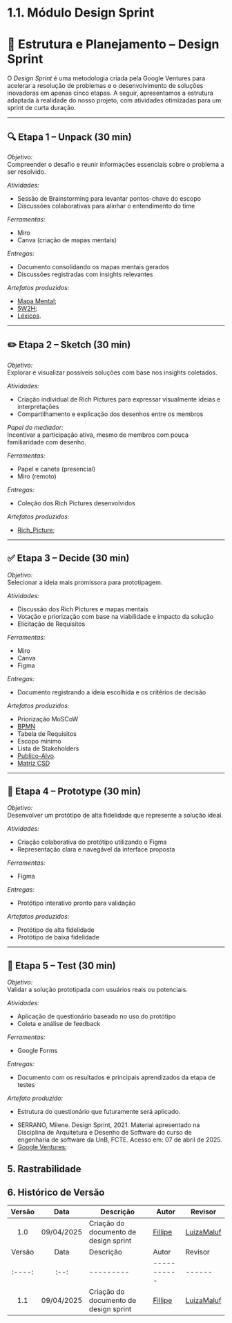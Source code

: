 # 1.1. Módulo Design Sprint

# 🧠 Estrutura e Planejamento – Design Sprint

O *Design Sprint* é uma metodologia criada pela Google Ventures para acelerar a resolução de problemas e o desenvolvimento de soluções inovadoras em apenas cinco etapas. A seguir, apresentamos a estrutura adaptada à realidade do nosso projeto, com atividades otimizadas para um sprint de curta duração.

---

## 🔍 Etapa 1 – Unpack (30 min)

*Objetivo:*  
Compreender o desafio e reunir informações essenciais sobre o problema a ser resolvido.

*Atividades:*  
- Sessão de Brainstorming para levantar pontos-chave do escopo  
- Discussões colaborativas para alinhar o entendimento do time


*Ferramentas:*  
- Miro  
- Canva (criação de mapas mentais)

*Entregas:*  
- Documento consolidando os mapas mentais gerados  
- Discussões registradas com insights relevantes

*Artefatos produzidos:*  
- [Mapa Mental](../Base/1.2.1.Mapa-mental.md#mapa-mental); 
- [5W2H](../Base/1.2.3.5W2H.md);  
- [Léxicos](../Base/1.2.4.Lexicos.md).  

---

## ✏️ Etapa 2 – Sketch (30 min)

*Objetivo:*  
Explorar e visualizar possíveis soluções com base nos insights coletados.

*Atividades:*  
- Criação individual de Rich Pictures para expressar visualmente ideias e interpretações  
- Compartilhamento e explicação dos desenhos entre os membros

*Papel do mediador:*  
Incentivar a participação ativa, mesmo de membros com pouca familiaridade com desenho.

*Ferramentas:*  
- Papel e caneta (presencial)  
- Miro (remoto)

*Entregas:*  
- Coleção dos Rich Pictures desenvolvidos

*Artefatos produzidos:*  
- [Rich_Picture](../Base/1.2.2.RichPicture.md);

---

## ✅ Etapa 3 – Decide (30 min)

*Objetivo:*  
Selecionar a ideia mais promissora para prototipagem.

*Atividades:*  
- Discussão dos Rich Pictures e mapas mentais  
- Votação e priorização com base na viabilidade e impacto da solução
- Elicitação de Requisitos

*Ferramentas:*  
- Miro  
- Canva  
- Figma

*Entregas:*  
- Documento registrando a ideia escolhida e os critérios de decisão

*Artefatos produzidos:*  
- Priorização MoSCoW  
- [BPMN](../Base/1.3.ModelagemBPMN.md)
- Tabela de Requisitos
- Escopo mínimo
- Lista de Stakeholders
- [Publico-Alvo](../Base/1.2.5.Publico-Alvo.md).
- [Matriz CSD](../Base/1.2.5.Publico-Alvo#matriz-csd)

---

## 🧪 Etapa 4 – Prototype (30 min)

*Objetivo:*  
Desenvolver um protótipo de alta fidelidade que represente a solução ideal.

*Atividades:*  
- Criação colaborativa do protótipo utilizando o Figma  
- Representação clara e navegável da interface proposta

*Ferramentas:*  
- Figma

*Entregas:*  
- Protótipo interativo pronto para validação

*Artefatos produzidos:*  
- Protótipo de alta fidelidade
- Protótipo de baixa fidelidade

---

## 👥 Etapa 5 – Test (30 min)

*Objetivo:*  
Validar a solução prototipada com usuários reais ou potenciais.

*Atividades:*  
- Aplicação de questionário baseado no uso do protótipo  
- Coleta e análise de feedback

*Ferramentas:*  
- Google Forms

*Entregas:*  
- Documento com os resultados e principais aprendizados da etapa de testes

*Artefato produzido:*  
- Estrutura do questionário que futuramente será aplicado.
</div>

- SERRANO, Milene. Design Sprint, 2021. Material apresentado na Disciplina de Arquitetura e Desenho de Software do curso de engenharia de software da UnB, FCTE. Acesso em: 07 de abril de 2025.
- [Google Ventures](http://www.gv.com/sprint/);

## 5. Rastrabilidade

[Mapa_mental]: Base/1.2.1.Mapa-mental.md
[5W2H]: Base/1.2.3.5W2H.md
[Publico-Alvo]: Base/1.2.5.Publico-Alvo.md
[Rich_Picture]: Base/1.2.2.RichPicture.md
[Léxicos]: Base/1.2.4.Lexicos.md
[BPMN]: Base/1.3.ModelagemBPMN.md
[Questionario]: Base/elicitacao/questionario/questionario.md

## 6. Histórico de Versão

| Versão | Data | Descrição | Autor | Revisor | 
| :----: | :--: | --------- | ----------- | ------ | 
| 1.0  | 09/04/2025 | Criação do documento de design sprint | [Fillipe](https://github.com/fillipeb50)  | [LuizaMaluf](https://github.com/LuizaMaluf) | 
| Versão | Data | Descrição | Autor | Revisor | 
| :----: | :--: | --------- | ----------- | ------ | 
| 1.1  | 09/04/2025 | Criação do documento de design sprint | [Fillipe](https://github.com/fillipeb50)  | [LuizaMaluf](https://github.com/LuizaMaluf) | 

</div>
